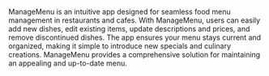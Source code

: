 ManageMenu is an intuitive app designed for seamless food menu management in restaurants and cafes. With ManageMenu, users can easily add new dishes, edit existing items, update descriptions and prices, and remove discontinued dishes. The app ensures your menu stays current and organized, making it simple to introduce new specials and culinary creations. ManageMenu provides a comprehensive solution for maintaining an appealing and up-to-date menu.

